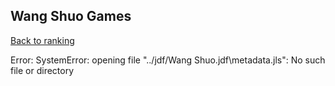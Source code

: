 ## Wang Shuo Games

[Back to ranking](../../index.md)




Error: SystemError: opening file "../jdf/Wang Shuo.jdf\\metadata.jls": No such file or directory




